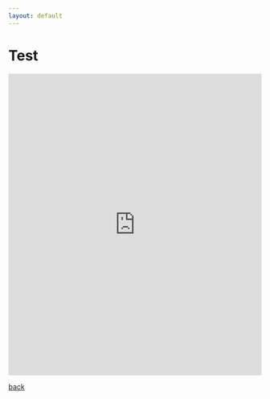 ```yaml
---
layout: default
---
```


# Test


<iframe src="https://trinket.io/embed/python/93ee749e59?outputOnly=true&runOption=console&showInstructions=true" width="100%" height="600" frameborder="0" marginwidth="0" marginheight="0" allowfullscreen></iframe>


[back](./)
